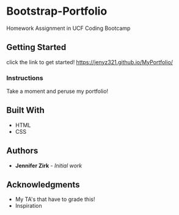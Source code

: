 # Bootstrap-Portfolio

Homework Assignment  in UCF Coding Bootcamp

## Getting Started

click the link to get started! https://jenyz321.github.io/MyPortfolio/


### Instructions

Take a moment and peruse my portfolio!



## Built With

* HTML
* CSS


## Authors

* **Jennifer Zirk** - *Initial work* 

## Acknowledgments

* My TA's that have to grade this!
* Inspiration
